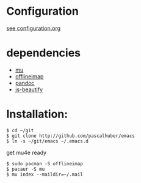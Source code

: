 # Configuration

[see configuration.org](configuration.org)

# dependencies

* [mu](https://www.djcbsoftware.nl/code/mu/)
* [offlineimap](http://www.offlineimap.org/)
* [pandoc](http://pandoc.org/)
* [js-beautify](https://github.com/beautify-web/js-beautify)

# Installation:

```
$ cd ~/git 
$ git clone http://github.com/pascalhuber/emacs
$ ln -s ~/git/emacs ~/.emacs.d
```

get mu4e ready
```
$ sudo pacman -S offlineimap 
$ pacaur -S mu
$ mu index --maildir=~/.mail
```
